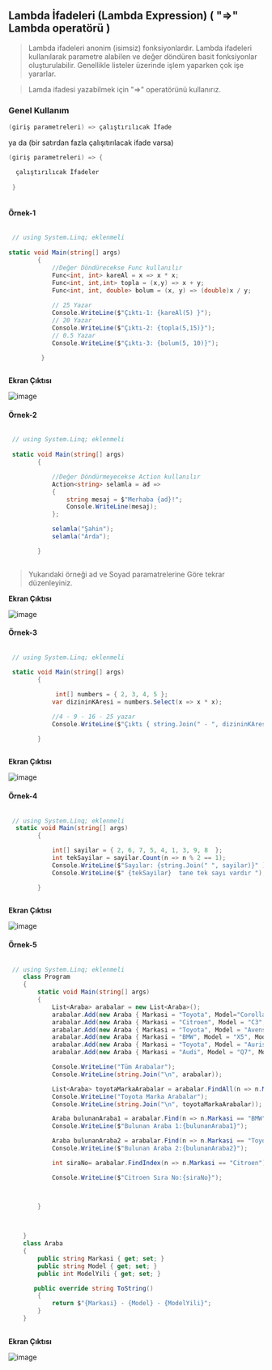 ## Lambda İfadeleri (Lambda Expression)  ( "=>" Lambda operatörü ) ##

> Lambda ifadeleri anonim (isimsiz) fonksiyonlardır.  Lambda ifadeleri kullanılarak parametre alabilen ve değer döndüren basit fonksiyonlar oluşturulabilir.  Genellikle listeler üzerinde işlem yaparken çok işe yararlar.

> Lamda ifadesi yazabilmek için "=>" operatörünü kullanırız.

### Genel Kullanım ###

```csharp
(giriş parametreleri) => çalıştırılıcak İfade
```
ya da (bir satırdan fazla çalışıtırılacak ifade varsa)

```csharp
(giriş parametreleri) => {

  çalıştırılıcak İfadeler
  
 }
 
```

#### Örnek-1  ###

```csharp
 
 // using System.Linq; eklenmeli
 
static void Main(string[] args)
        {
            //Değer Döndürecekse Func kullanılır
            Func<int, int> kareAl = x => x * x;
            Func<int, int,int> topla = (x,y) => x + y;
            Func<int, int, double> bolum = (x, y) => (double)x / y;
            
            // 25 Yazar
            Console.WriteLine($"Çıktı-1: {kareAl(5) }");
            // 20 Yazar
            Console.WriteLine($"Çıktı-2: {topla(5,15)}");
            // 0.5 Yazar
            Console.WriteLine($"Çıktı-3: {bolum(5, 10)}");

         }
         
```
    
**Ekran Çıktısı**
    
![image](https://user-images.githubusercontent.com/28144917/147664405-e965754d-9db8-4335-b57b-b1f7ff2cbde8.png)
    
#### Örnek-2 ###
```csharp
 
 // using System.Linq; eklenmeli
 
 static void Main(string[] args)
        {

            //Değer Döndürmeyecekse Action kullanılır
            Action<string> selamla = ad =>
            {
                string mesaj = $"Merhaba {ad}!";
                Console.WriteLine(mesaj);
            };

            selamla("Şahin");
            selamla("Arda");

        }
         
```
   > Yukarıdaki örneği ad ve Soyad paramatrelerine Göre tekrar düzenleyiniz.
   
**Ekran Çıktısı**

![image](https://user-images.githubusercontent.com/28144917/147664833-a9f718a7-dcfd-4cca-b89a-f8d9266b83e5.png)



           
            
#### Örnek-3 ###

```csharp
 
 // using System.Linq; eklenmeli
 
 static void Main(string[] args)
        {

             int[] numbers = { 2, 3, 4, 5 };
            var dizininKAresi = numbers.Select(x => x * x);

            //4 - 9 - 16 - 25 yazar
            Console.WriteLine($"Çıktı { string.Join(" - ", dizininKAresi) }"); 

        }
         
```
    
**Ekran Çıktısı**
    
![image](https://user-images.githubusercontent.com/28144917/147666324-4ccb0ad3-64e6-4249-9abe-d5089bc7f675.png)

    
#### Örnek-4 ###

```csharp
 
 // using System.Linq; eklenmeli
  static void Main(string[] args)
        {

            int[] sayilar = { 2, 6, 7, 5, 4, 1, 3, 9, 8  };
            int tekSayilar = sayilar.Count(n => n % 2 == 1);
            Console.WriteLine($"Sayılar: {string.Join(" ", sayilar)}" );
            Console.WriteLine($" {tekSayilar}  tane tek sayı vardır ");

        }
       
```
    
**Ekran Çıktısı**
    
![image](https://user-images.githubusercontent.com/28144917/147665391-d41904ab-d04d-42b1-b6fa-6faf8ac03ae1.png)

#### Örnek-5 ###

```csharp
 
 // using System.Linq; eklenmeli
    class Program
    {
        static void Main(string[] args)
        {
            List<Araba> arabalar = new List<Araba>();
            arabalar.Add(new Araba { Markasi = "Toyota", Model="Corolla", ModelYili = 1980 });
            arabalar.Add(new Araba { Markasi = "Citroen", Model = "C3", ModelYili = 2005 });
            arabalar.Add(new Araba { Markasi = "Toyota", Model = "Avensis", ModelYili = 2020 });
            arabalar.Add(new Araba { Markasi = "BMW", Model = "X5", ModelYili = 2019 });
            arabalar.Add(new Araba { Markasi = "Toyota", Model = "Auris", ModelYili = 2001 });
            arabalar.Add(new Araba { Markasi = "Audi", Model = "Q7", ModelYili = 2010 });

            Console.WriteLine("Tüm Arabalar");
            Console.WriteLine(string.Join("\n", arabalar));

            List<Araba> toyotaMarkaArabalar = arabalar.FindAll(n => n.Markasi == "Toyota");
            Console.WriteLine("Toyota Marka Arabalar");
            Console.WriteLine(string.Join("\n", toyotaMarkaArabalar));

            Araba bulunanAraba1 = arabalar.Find(n => n.Markasi == "BMW");
            Console.WriteLine($"Bulunan Araba 1:{bulunanAraba1}");

            Araba bulunanAraba2 = arabalar.Find(n => n.Markasi == "Toyota" & n.Model=="Avensis");
            Console.WriteLine($"Bulunan Araba 2:{bulunanAraba2}");

            int siraNo= arabalar.FindIndex(n => n.Markasi == "Citroen");

            Console.WriteLine($"Citroen Sıra No:{siraNo}");



        }
        
        

    }
    class Araba
    {
        public string Markasi { get; set; }
        public string Model { get; set; }
        public int ModelYili { get; set; }

       public override string ToString()
        {
            return $"{Markasi} - {Model} - {ModelYili}";
        }
    }
       
```
    
**Ekran Çıktısı**
    
![image](https://user-images.githubusercontent.com/28144917/147667794-f451fb63-4b7d-4572-b99a-4eef20c3027d.png)
